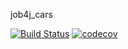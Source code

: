 job4j_cars

[![Build Status](https://app.travis-ci.com/NikolayPol/job4j_cars.svg?branch=master)](https://app.travis-ci.com/NikolayPol/job4j_cars)
[![codecov](https://codecov.io/gh/NikolayPol/job4j_cars/branch/master/graph/badge.svg?token=S3FSLWJ4CL)](https://codecov.io/gh/NikolayPol/job4j_cars)